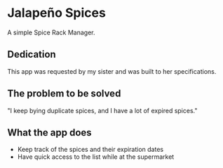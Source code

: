 # Jalapeño Spices

A simple Spice Rack Manager.

## Dedication

This app was requested by my sister and was built to her specifications.

## The problem to be solved

"I keep bying duplicate spices, and I have a lot of expired spices."

## What the app does

* Keep track of the spices and their expiration dates
* Have quick access to the list while at the supermarket

